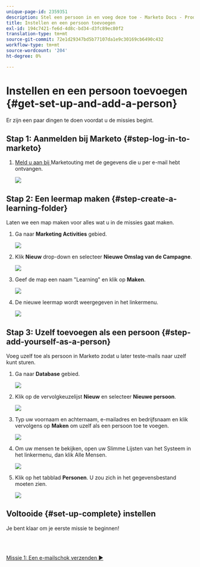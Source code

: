```yaml
---
unique-page-id: 2359351
description: Stel een persoon in en voeg deze toe - Marketo Docs - Productdocumentatie
title: Instellen en een persoon toevoegen
exl-id: 194c7421-fe6d-4d8c-bd34-d3fc89ec80f2
translation-type: tm+mt
source-git-commit: 72e1d29347bd5b77107da1e9c30169cb6490c432
workflow-type: tm+mt
source-wordcount: '204'
ht-degree: 0%

---
```


# Instellen en een persoon toevoegen {#get-set-up-and-add-a-person}

Er zijn een paar dingen te doen voordat u de missies begint.

## Stap 1: Aanmelden bij Marketo {#step-log-in-to-marketo}

1. [Meld u aan bij ](https://app.marketo.com) Marketouting met de gegevens die u per e-mail hebt ontvangen.

   ![](assets/one.png)

## Stap 2: Een leermap maken {#step-create-a-learning-folder}

Laten we een map maken voor alles wat u in de missies gaat maken.

1. Ga naar **Marketing Activities** gebied.

   ![](assets/two.png)

1. Klik **Nieuw** drop-down en selecteer **Nieuwe Omslag van de Campagne**.

   ![](assets/image2014-9-24-10-3a53-3a38.png)

1. Geef de map een naam &quot;Learning&quot; en klik op **Maken**.

   ![](assets/image2014-9-24-10-3a53-3a55.png)

1. De nieuwe leermap wordt weergegeven in het linkermenu.

   ![](assets/image2014-9-24-10-3a54-3a9.png)

## Stap 3: Uzelf toevoegen als een persoon {#step-add-yourself-as-a-person}

Voeg uzelf toe als persoon in Marketo zodat u later teste-mails naar uzelf kunt sturen.

1. Ga naar **Database** gebied.

   ![](assets/db.png)

1. Klik op de vervolgkeuzelijst **Nieuw** en selecteer **Nieuwe persoon**.

   ![](assets/seven.png)

1. Typ uw voornaam en achternaam, e-mailadres en bedrijfsnaam en klik vervolgens op **Maken** om uzelf als een persoon toe te voegen.

   ![](assets/eight.png)

1. Om uw mensen te bekijken, open uw Slimme Lijsten van het Systeem in het linkermenu, dan klik Alle Mensen.

   ![](assets/nine.png)

1. Klik op het tabblad **Personen**. U zou zich in het gegevensbestand moeten zien.

   ![](assets/ten.png)

## Voltooide {#set-up-complete} instellen

Je bent klaar om je eerste missie te beginnen!

<br> 

[Missie 1: Een e-mailschok verzenden ►](/help/marketo/getting-started/quick-wins/send-an-email.md)
